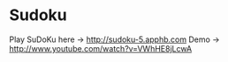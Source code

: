 Sudoku
======

Play SuDoKu here -> http://sudoku-5.apphb.com 
Demo -> http://www.youtube.com/watch?v=VWhHE8jLcwA
